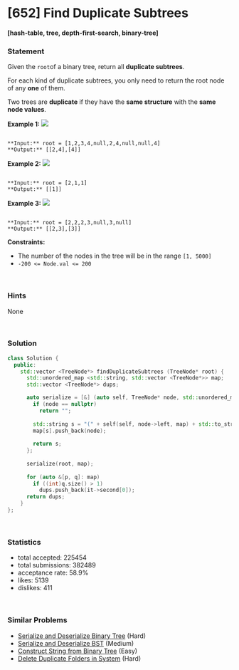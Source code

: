 # [652] Find Duplicate Subtrees

**[hash-table, tree, depth-first-search, binary-tree]**

### Statement

Given the `root`of a binary tree, return all **duplicate subtrees**.

For each kind of duplicate subtrees, you only need to return the root node of any **one** of them.

Two trees are **duplicate** if they have the **same structure** with the **same node values**.


**Example 1:**
![](https://assets.leetcode.com/uploads/2020/08/16/e1.jpg)

```

**Input:** root = [1,2,3,4,null,2,4,null,null,4]
**Output:** [[2,4],[4]]

```

**Example 2:**
![](https://assets.leetcode.com/uploads/2020/08/16/e2.jpg)

```

**Input:** root = [2,1,1]
**Output:** [[1]]

```

**Example 3:**
![](https://assets.leetcode.com/uploads/2020/08/16/e33.jpg)

```

**Input:** root = [2,2,2,3,null,3,null]
**Output:** [[2,3],[3]]

```

**Constraints:**
* The number of the nodes in the tree will be in the range `[1, 5000]`
* `-200 <= Node.val <= 200`


<br />

### Hints

None

<br />

### Solution

```cpp
class Solution {
  public:
    std::vector <TreeNode*> findDuplicateSubtrees (TreeNode* root) {
      std::unordered_map <std::string, std::vector <TreeNode*>> map;
      std::vector <TreeNode*> dups;

      auto serialize = [&] (auto self, TreeNode* node, std::unordered_map <std::string, std::vector <TreeNode*>> &map) -> std::string {
        if (node == nullptr)
          return "";
        
        std::string s = "(" + self(self, node->left, map) + std::to_string(node->val) + self(self, node->right, map) + ")";
        map[s].push_back(node);
        
        return s;
      };
      
      serialize(root, map);
      
      for (auto &[p, q]: map)
        if ((int)q.size() > 1)
          dups.push_back(it->second[0]);
      return dups;
    }
};
```

<br />

### Statistics

- total accepted: 225454
- total submissions: 382489
- acceptance rate: 58.9%
- likes: 5139
- dislikes: 411

<br />

### Similar Problems

- [Serialize and Deserialize Binary Tree](https://leetcode.com/problems/serialize-and-deserialize-binary-tree) (Hard)
- [Serialize and Deserialize BST](https://leetcode.com/problems/serialize-and-deserialize-bst) (Medium)
- [Construct String from Binary Tree](https://leetcode.com/problems/construct-string-from-binary-tree) (Easy)
- [Delete Duplicate Folders in System](https://leetcode.com/problems/delete-duplicate-folders-in-system) (Hard)
